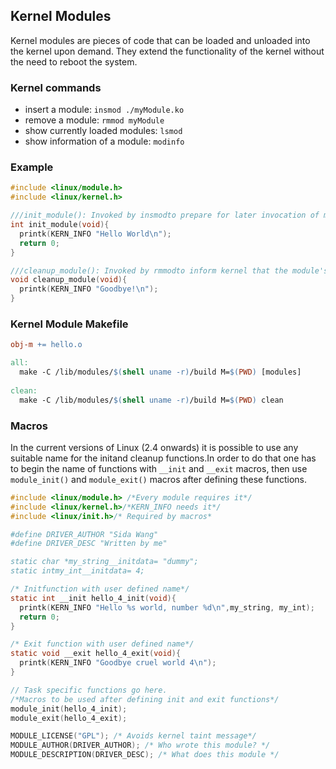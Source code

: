 ## Kernel Modules
Kernel modules are pieces of code that can be loaded and unloaded into the kernel upon demand. They extend the functionality of the kernel without the need to reboot the system.

### Kernel commands
  - insert a module: `insmod ./myModule.ko`
  - remove a module: `rmmod myModule`
  - show currently loaded modules: `lsmod`
  - show information of a module: `modinfo`

### Example
```C
#include <linux/module.h>
#include <linux/kernel.h>

///init_module(): Invoked by insmodto prepare for later invocation of module's functions. It can be used to allocate required system resources, declare and start tasks etc.
int init_module(void){
  printk(KERN_INFO "Hello World\n");
  return 0;
}

///cleanup_module(): Invoked by rmmodto inform kernel that the module's functions will not be called any more. A good place to release all of the system resources allocated during the lifetime of the module, stop and delete tasks etc.
void cleanup_module(void){
  printk(KERN_INFO "Goodbye!\n");
}
```

### Kernel Module Makefile
```makefile
obj-m += hello.o

all:
  make -C /lib/modules/$(shell uname -r)/build M=$(PWD) [modules]
  
clean:
  make -C /lib/modules/$(shell uname -r)/build M=$(PWD) clean
```  
### Macros
In the current versions of Linux (2.4 onwards) it is possible to use any suitable name for the initand cleanup functions.In order to do that one has to begin the name of functions with `__init` and `__exit` macros, then use `module_init()` and `module_exit()` macros after defining these functions.
```C
#include <linux/module.h> /*Every module requires it*/
#include <linux/kernel.h>/*KERN_INFO needs it*/
#include <linux/init.h>/* Required by macros*

#define DRIVER_AUTHOR "Sida Wang"
#define DRIVER_DESC "Written by me"

static char *my_string__initdata= "dummy";
static intmy_int__initdata= 4;

/* Initfunction with user defined name*/
static int __init hello_4_init(void){
  printk(KERN_INFO "Hello %s world, number %d\n",my_string, my_int);
  return 0;
}

/* Exit function with user defined name*/
static void __exit hello_4_exit(void){
  printk(KERN_INFO "Goodbye cruel world 4\n");
}

// Task specific functions go here.
/*Macros to be used after defining init and exit functions*/
module_init(hello_4_init);
module_exit(hello_4_exit);

MODULE_LICENSE("GPL"); /* Avoids kernel taint message*/
MODULE_AUTHOR(DRIVER_AUTHOR); /* Who wrote this module? */
MODULE_DESCRIPTION(DRIVER_DESC); /* What does this module */

```
